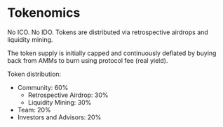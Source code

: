 # Tokenomics

No ICO. No IDO. Tokens are distributed via retrospective airdrops and liquidity mining.

The token supply is initially capped and continuously deflated by buying back from AMMs to burn using protocol fee (real yield).

Token distribution:

* Community: 60%
  * Retrospective Airdrop: 30%
  * Liquidity Mining: 30%
* Team: 20% &#x20;
* Investors and Advisors: 20%

